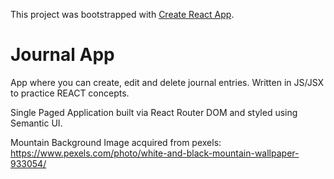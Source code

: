 This project was bootstrapped with [Create React App](https://github.com/facebook/create-react-app).

# Journal App
App where you can create, edit and delete journal entries.
Written in JS/JSX to practice REACT concepts.

Single Paged Application built via React Router DOM and styled using Semantic UI.

Mountain Background Image acquired from pexels: https://www.pexels.com/photo/white-and-black-mountain-wallpaper-933054/
